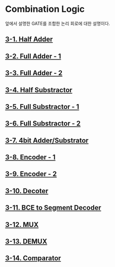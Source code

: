 
# Combination Logic 

앞에서 설명한 GATE를 조합한 논리 회로에 대한 설명이다. 


## [3-1. Half Adder](./3-01.HA.md)

## [3-2. Full Adder - 1](./3-02.FA.md)

## [3-3. Full Adder - 2](./3-03.HAFA.md)

## [3-4. Half Substractor ](./3-04.HS.md)

## [3-5. Full Substractor - 1](./3-05.FS.md)

## [3-6. Full Substractor - 2](./3-06.HSFS.md)

## [3-7. 4bit Adder/Substrator](./3-07.4bit_Adder_Sub.md)

## [3-8. Encoder - 1](./3-08.ENCODER.md)

## [3-9. Encoder - 2](./3-09.ENCODER2.md)

## [3-10. Decoter](./3-10.DECODER.md)

## [3-11. BCE to Segment Decoder](./3-11.BCD2SEG.md)

## [3-12. MUX](./3-12.MUX.md)

## [3-13. DEMUX](./3-13.DEMUX.md)

## [3-14. Comparator](./3-14.Comparator.md)


